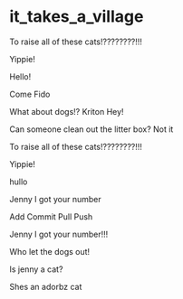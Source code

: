 # it_takes_a_village
To raise all of these cats!????????!!!

Yippie!

Hello!

Come Fido


What about dogs!?
Kriton 
Hey! 

Can someone clean out the litter box? Not it


To raise all of these cats!????????!!!

Yippie!

hullo
 
Jenny I got your number


Add Commit Pull Push

Jenny I got your number!!!


Who let the dogs out!


Is jenny a cat?

Shes an adorbz cat
